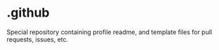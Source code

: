 # .github
Special repository containing profile readme, and template files for pull requests, issues, etc.
